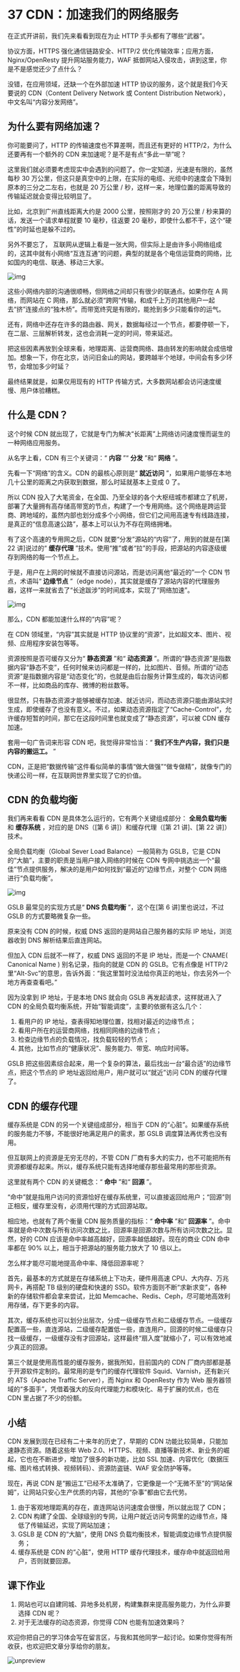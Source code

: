 # 37 CDN：加速我们的网络服务

在正式开讲前，我们先来看看到现在为止 HTTP 手头都有了哪些“武器”。

协议方面，HTTPS 强化通信链路安全、HTTP/2 优化传输效率；应用方面，Nginx/OpenResty 提升网站服务能力，WAF 抵御网站入侵攻击，讲到这里，你是不是感觉还少了点什么？

没错，在应用领域，还缺一个在外部加速 HTTP 协议的服务，这个就是我们今天要说的 CDN（Content Delivery Network 或 Content Distribution Network），中文名叫“内容分发网络”。

## 为什么要有网络加速？

你可能要问了，HTTP 的传输速度也不算差啊，而且还有更好的 HTTP/2，为什么还要再有一个额外的 CDN 来加速呢？是不是有点“多此一举”呢？

这里我们就必须要考虑现实中会遇到的问题了。你一定知道，光速是有限的，虽然每秒 30 万公里，但这只是真空中的上限，在实际的电缆、光缆中的速度会下降到原本的三分之二左右，也就是 20 万公里 / 秒，这样一来，地理位置的距离导致的传输延迟就会变得比较明显了。

比如，北京到广州直线距离大约是 2000 公里，按照刚才的 20 万公里 / 秒来算的话，发送一个请求单程就要 10 毫秒，往返要 20 毫秒，即使什么都不干，这个“硬性”的时延也是躲不过的。

另外不要忘了， 互联网从逻辑上看是一张大网，但实际上是由许多小网络组成的，这其中就有小网络“互连互通”的问题，典型的就是各个电信运营商的网络，比如国内的电信、联通、移动三大家。

![img](assets/413605355db69278cb137b318b70b3b9.png)

这些小网络内部的沟通很顺畅，但网络之间却只有很少的联通点。如果你在 A 网络，而网站在 C 网络，那么就必须“跨网”传输，和成千上万的其他用户一起去“挤”连接点的“独木桥”。而带宽终究是有限的，能抢到多少只能看你的运气。

还有，网络中还存在许多的路由器、网关，数据每经过一个节点，都要停顿一下，在二层、三层解析转发，这也会消耗一定的时间，带来延迟。

把这些因素再放到全球来看，地理距离、运营商网络、路由转发的影响就会成倍增加。想象一下，你在北京，访问旧金山的网站，要跨越半个地球，中间会有多少环节，会增加多少时延？

最终结果就是，如果仅用现有的 HTTP 传输方式，大多数网站都会访问速度缓慢、用户体验糟糕。

## 什么是 CDN？

这个时候 CDN 就出现了，它就是专门为解决“长距离”上网络访问速度慢而诞生的一种网络应用服务。

从名字上看，CDN 有三个关键词：“ **内容** ”“ **分发** ”和“ **网络** ”。

先看一下“网络”的含义。CDN 的最核心原则是“ **就近访问** ”，如果用户能够在本地几十公里的距离之内获取到数据，那么时延就基本上变成 0 了。

所以 CDN 投入了大笔资金，在全国、乃至全球的各个大枢纽城市都建立了机房，部署了大量拥有高存储高带宽的节点，构建了一个专用网络。这个网络是跨运营商、跨地域的，虽然内部也划分成多个小网络，但它们之间用高速专有线路连接，是真正的“信息高速公路”，基本上可以认为不存在网络拥堵。

有了这个高速的专用网之后，CDN 就要“分发”源站的“内容”了，用到的就是在\[第 22 讲\]说过的“ **缓存代理** ”技术。使用“推”或者“拉”的手段，把源站的内容逐级缓存到网络的每一个节点上。

于是，用户在上网的时候就不直接访问源站，而是访问离他“最近的”一个 CDN 节点，术语叫“ **边缘节点** ”（edge node），其实就是缓存了源站内容的代理服务器，这样一来就省去了“长途跋涉”的时间成本，实现了“网络加速”。

![img](assets/46d1dbbb545fcf3cfb53407e0afe9a5b.png)

那么，CDN 都能加速什么样的“内容”呢？

在 CDN 领域里，“内容”其实就是 HTTP 协议里的“资源”，比如超文本、图片、视频、应用程序安装包等等。

资源按照是否可缓存又分为“ **静态资源** ”和“ **动态资源** ”。所谓的“静态资源”是指数据内容“静态不变”，任何时候来访问都是一样的，比如图片、音频。所谓的“动态资源”是指数据内容是“动态变化”的，也就是由后台服务计算生成的，每次访问都不一样，比如商品的库存、微博的粉丝数等。

很显然，只有静态资源才能够被缓存加速、就近访问，而动态资源只能由源站实时生成，即使缓存了也没有意义。不过，如果动态资源指定了“Cache-Control”，允许缓存短暂的时间，那它在这段时间里也就变成了“静态资源”，可以被 CDN 缓存加速。

套用一句广告词来形容 CDN 吧，我觉得非常恰当：“ **我们不生产内容，我们只是内容的搬运工。** ”

CDN，正是把“数据传输”这件看似简单的事情“做大做强”“做专做精”，就像专门的快递公司一样，在互联网世界里实现了它的价值。

## CDN 的负载均衡

我们再来看看 CDN 是具体怎么运行的，它有两个关键组成部分： **全局负载均衡** 和 **缓存系统** ，对应的是 DNS（\[第 6 讲\]）和缓存代理（\[第 21 讲\]、\[第 22 讲\]）技术。

全局负载均衡（Global Sever Load Balance）一般简称为 GSLB，它是 CDN 的“大脑”，主要的职责是当用户接入网络的时候在 CDN 专网中挑选出一个“最佳”节点提供服务，解决的是用户如何找到“最近的”边缘节点，对整个 CDN 网络进行“负载均衡”。

![img](assets/6c39e76d58d9f17872c83ae72908faca.png)

GSLB 最常见的实现方式是“ **DNS 负载均衡** ”，这个在\[第 6 讲\]里也说过，不过 GSLB 的方式要略微复杂一些。

原来没有 CDN 的时候，权威 DNS 返回的是网站自己服务器的实际 IP 地址，浏览器收到 DNS 解析结果后直连网站。

但加入 CDN 后就不一样了，权威 DNS 返回的不是 IP 地址，而是一个 CNAME( Canonical Name ) 别名记录，指向的就是 CDN 的 GSLB。它有点像是 HTTP/2 里“Alt-Svc”的意思，告诉外面：“我这里暂时没法给你真正的地址，你去另外一个地方再查查看吧。”

因为没拿到 IP 地址，于是本地 DNS 就会向 GSLB 再发起请求，这样就进入了 CDN 的全局负载均衡系统，开始“智能调度”，主要的依据有这么几个：

1. 看用户的 IP 地址，查表得知地理位置，找相对最近的边缘节点；
1. 看用户所在的运营商网络，找相同网络的边缘节点；
1. 检查边缘节点的负载情况，找负载较轻的节点；
1. 其他，比如节点的“健康状况”、服务能力、带宽、响应时间等。

GSLB 把这些因素综合起来，用一个复杂的算法，最后找出一台“最合适”的边缘节点，把这个节点的 IP 地址返回给用户，用户就可以“就近”访问 CDN 的缓存代理了。

## CDN 的缓存代理

缓存系统是 CDN 的另一个关键组成部分，相当于 CDN 的“心脏”。如果缓存系统的服务能力不够，不能很好地满足用户的需求，那 GSLB 调度算法再优秀也没有用。

但互联网上的资源是无穷无尽的，不管 CDN 厂商有多大的实力，也不可能把所有资源都缓存起来。所以，缓存系统只能有选择地缓存那些最常用的那些资源。

这里就有两个 CDN 的关键概念：“ **命中** ”和“ **回源** ”。

“命中”就是指用户访问的资源恰好在缓存系统里，可以直接返回给用户；“回源”则正相反，缓存里没有，必须用代理的方式回源站取。

相应地，也就有了两个衡量 CDN 服务质量的指标：“ **命中率** ”和“ **回源率** ”。命中率就是命中次数与所有访问次数之比，回源率是回源次数与所有访问次数之比。显然，好的 CDN 应该是命中率越高越好，回源率越低越好。现在的商业 CDN 命中率都在 90% 以上，相当于把源站的服务能力放大了 10 倍以上。

怎么样才能尽可能地提高命中率、降低回源率呢？

首先，最基本的方式就是在存储系统上下功夫，硬件用高速 CPU、大内存、万兆网卡，再搭配 TB 级别的硬盘和快速的 SSD。软件方面则不断“求新求变”，各种新的存储软件都会拿来尝试，比如 Memcache、Redis、Ceph，尽可能地高效利用存储，存下更多的内容。

其次，缓存系统也可以划分出层次，分成一级缓存节点和二级缓存节点。一级缓存配置高一些，直连源站，二级缓存配置低一些，直连用户。回源的时候二级缓存只找一级缓存，一级缓存没有才回源站，这样最终“扇入度”就缩小了，可以有效地减少真正的回源。

第三个就是使用高性能的缓存服务，据我所知，目前国内的 CDN 厂商内部都是基于开源软件定制的。最常用的是专门的缓存代理软件 Squid、Varnish，还有新兴的 ATS（Apache Traffic Server），而 Nginx 和 OpenResty 作为 Web 服务器领域的“多面手”，凭借着强大的反向代理能力和模块化、易于扩展的优点，也在 CDN 里占据了不少的份额。

## 小结

CDN 发展到现在已经有二十来年的历史了，早期的 CDN 功能比较简单，只能加速静态资源。随着这些年 Web 2.0、HTTPS、视频、直播等新技术、新业务的崛起，它也在不断进步，增加了很多的新功能，比如 SSL 加速、内容优化（数据压缩、图片格式转换、视频转码）、资源防盗链、WAF 安全防护等等。

现在，再说 CDN 是“搬运工”已经不太准确了，它更像是一个“无微不至”的“网站保姆”，让网站只安心生产优质的内容，其他的“杂事”都由它去代劳。

1. 由于客观地理距离的存在，直连网站访问速度会很慢，所以就出现了 CDN；
1. CDN 构建了全国、全球级别的专网，让用户就近访问专网里的边缘节点，降低了传输延迟，实现了网站加速；
1. GSLB 是 CDN 的“大脑”，使用 DNS 负载均衡技术，智能调度边缘节点提供服务；
1. 缓存系统是 CDN 的“心脏”，使用 HTTP 缓存代理技术，缓存命中就返回给用户，否则就要回源。

## 课下作业

1. 网站也可以自建同城、异地多处机房，构建集群来提高服务能力，为什么非要选择 CDN 呢？
1. 对于无法缓存的动态资源，你觉得 CDN 也能有加速效果吗？

欢迎你把自己的学习体会写在留言区，与我和其他同学一起讨论。如果你觉得有所收获，也欢迎把文章分享给你的朋友。

![unpreview](assets/bc1805a7c49977c7838b29602f3bba51.png)
